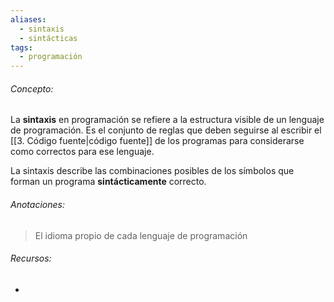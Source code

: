 ```yaml
---
aliases:
  - sintaxis
  - sintácticas
tags:
  - programación
---
```

###### Concepto:

La **sintaxis** en programación se refiere a la estructura visible de un lenguaje de programación. Es el conjunto de reglas que deben seguirse al escribir el [[3. Código fuente|código fuente]] de los programas para considerarse como correctos para ese lenguaje.

La sintaxis describe las combinaciones posibles de los símbolos que forman un programa **sintácticamente** correcto.

###### Anotaciones:

> El idioma propio de cada lenguaje de programación

###### Recursos:

- 